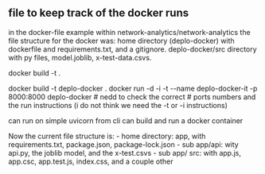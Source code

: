 ## file to keep track of the docker runs




in the docker-file example within network-analytics/network-analytics the file structure for the docker was: 
    home directory (deplo-docker) with dockerfile and requirements.txt, and a gitignore.
deplo-docker/src directory with py files, model.joblib, x-test-data.csvs.

docker build -t <name of image> .


docker build -t deplo-docker . 
docker run -d -i -t --name deplo-docker-it  -p 8000:8000 deplo-docker  # nedd to check the correct # ports numbers and the run instructions (i do not think we need the -t or -i instructions)

can run on simple uvicorn from cli
can build and run a docker container


Now the current file structure is:
    - home directory: app, with requirements.txt, package.json, package-lock.json
    - sub app/api: wity api.py, the joblib model, and the x-test.csvs
    - sub app/ src: with app.js, app.csc, app.test.js, index.css, and a couple other

